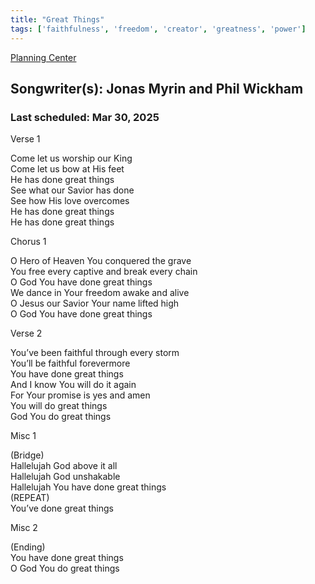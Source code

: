 ```yaml
---
title: "Great Things"
tags: ['faithfulness', 'freedom', 'creator', 'greatness', 'power']
---
```


[Planning Center](https://services.planningcenteronline.com/songs/22086974)

## Songwriter(s): Jonas Myrin and Phil Wickham
### Last scheduled: Mar 30, 2025          

Verse 1  
  
Come let us worship our King  
Come let us bow at His feet  
He has done great things  
See what our Savior has done  
See how His love overcomes  
He has done great things  
He has done great things  
  
Chorus 1  
  
O Hero of Heaven You conquered the grave  
You free every captive and break every chain  
O God You have done great things  
We dance in Your freedom awake and alive  
O Jesus our Savior Your name lifted high  
O God You have done great things  
  
Verse 2  
  
You’ve been faithful through every storm  
You’ll be faithful forevermore  
You have done great things  
And I know You will do it again  
For Your promise is yes and amen  
You will do great things  
God You do great things  
  
Misc 1  
  
(Bridge)  
Hallelujah God above it all  
Hallelujah God unshakable  
Hallelujah You have done great things  
(REPEAT)  
You’ve done great things  
  
Misc 2  
  
(Ending)  
You have done great things  
O God You do great things

